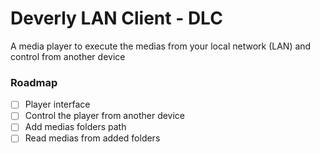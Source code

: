 # Deverly LAN Client - DLC

A media player to execute the medias from your local network (LAN) and control from another device

### Roadmap

- [ ] Player interface
- [ ] Control the player from another device
- [ ] Add medias folders path
- [ ] Read medias from added folders
